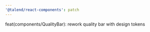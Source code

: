 ```yaml
---
'@talend/react-components': patch
---
```


feat(components/QualityBar): rework quality bar with design tokens
